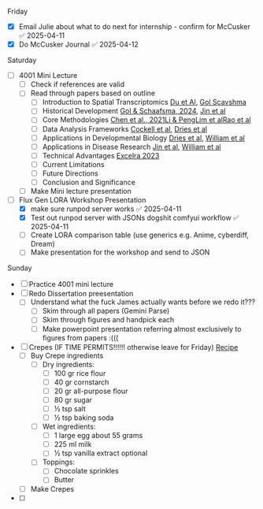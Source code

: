 Friday
- [x] Email Julie about what to do next for internship - confirm for McCusker ✅ 2025-04-11
- [x] Do McCusker Journal ✅ 2025-04-12

Saturday
- [ ] 4001 Mini Lecture
	- [ ] Check if references are valid
	- [ ] Read through papers based on outline
		- [ ] Introduction to Spatial Transcriptomics [Du et Al](https://doi.org/10.1186/s12967-023-04150-2), [Gol Scavshma](https://watershed.bio/resources/spatial-transcriptomics-applications-methods-challenges)
		- [ ] Historical Development [Gol & Schaafsma, 2024](https://watershed.bio/resources/spatial-transcriptomics-applications-methods-challenges), [Jin et al](https://molecular-cancer.biomedcentral.com/articles/10.1186/s12943-024-02040-9)
		- [ ] Core Methodologies [Chen et al., 2021](https://doi.org/10.1038/s41587-020-00748-9)[Li & Peng](https://doi.org/10.52601/bpr.2021.210037)[Lim et al](https://bmcgenomics.biomedcentral.com/articles/10.1186/s12864-025-11235-3)[Rao et al](https://www.nature.com/articles/s41586-021-03634-9)
		- [ ] Data Analysis Frameworks [Cockell et al](https://bookdown.org/sjcockell/ismb-tutorial-2023/), [Dries et al](https://genomebiology.biomedcentral.com/articles/10.1186/s13059-021-02286-2)
		- [ ] Applications in Developmental Biology [Dries et al](https://genomebiology.biomedcentral.com/articles/10.1186/s13059-021-02286-2), [William et al](https://doi.org/10.1186/s13073-022-01075-1)
		- [ ] Applications in Disease Research [Jin et al](https://molecular-cancer.biomedcentral.com/articles/10.1186/s12943-024-02040-9), [William et al](https://doi.org/10.1186/s13073-022-01075-1)
		- [ ] Technical Advantages [Excelra 2023](https://www.excelra.com/whitepaper/excelra-spatial-transcriptomics-solutions/)
		- [ ] Current Limitations
		- [ ] Future Directions
		- [ ] Conclusion and Significance
	- [ ] Make Mini lecture presentation
- [ ] Flux Gen LORA Workshop Presentation
	- [x] make sure runpod server works ✅ 2025-04-11
	- [x] Test out runpod server with JSONs dogshit comfyui workflow ✅ 2025-04-11
	- [ ] Create LORA comparison table (use generics e.g. Anime, cyberdiff, Dream)
	- [ ] Make presentation for the workshop and send to JSON

Sunday
- [ ] Practice 4001 mini lecture
- [ ] Redo Dissertation preesentation
	- [ ] Understand what the fuck James actually wants before we redo it???
		- [ ] Skim through all papers (Gemini Parse)
		- [ ] Skim through figures and handpick each
		- [ ] Make powerpoint presentation referring almost exclusively to figures from papers  :(((
- [ ] Crepes (IF TIME PERMITS!!!!!! otherwise leave for Friday) [Recipe](https://whattocooktoday.com/crispy-apam-balik.html)
	- [ ] Buy Crepe ingredients
		- [ ] Dry ingredients:
			- [ ] 100 gr rice flour
			- [ ] 40 gr cornstarch
			- [ ] 20 gr all-purpose flour
			- [ ] 80 gr sugar
			- [ ] ½ tsp salt
			- [ ] ½ tsp baking soda
		- [ ] Wet ingredients:
			- [ ] 1 large egg about 55 grams
			- [ ] 225 ml milk
			- [ ] ½ tsp vanilla extract optional 
		- [ ] Toppings:
			- [ ] Chocolate sprinkles
			- [ ] Butter
	- [ ] Make Crepes
- [ ] 